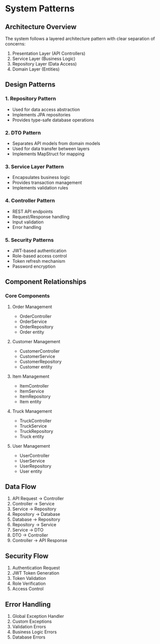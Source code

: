 # System Patterns

## Architecture Overview
The system follows a layered architecture pattern with clear separation of concerns:

1. Presentation Layer (API Controllers)
2. Service Layer (Business Logic)
3. Repository Layer (Data Access)
4. Domain Layer (Entities)

## Design Patterns

### 1. Repository Pattern
- Used for data access abstraction
- Implements JPA repositories
- Provides type-safe database operations

### 2. DTO Pattern
- Separates API models from domain models
- Used for data transfer between layers
- Implements MapStruct for mapping

### 3. Service Layer Pattern
- Encapsulates business logic
- Provides transaction management
- Implements validation rules

### 4. Controller Pattern
- REST API endpoints
- Request/Response handling
- Input validation
- Error handling

### 5. Security Patterns
- JWT-based authentication
- Role-based access control
- Token refresh mechanism
- Password encryption

## Component Relationships

### Core Components
1. Order Management
   - OrderController
   - OrderService
   - OrderRepository
   - Order entity

2. Customer Management
   - CustomerController
   - CustomerService
   - CustomerRepository
   - Customer entity

3. Item Management
   - ItemController
   - ItemService
   - ItemRepository
   - Item entity

4. Truck Management
   - TruckController
   - TruckService
   - TruckRepository
   - Truck entity

5. User Management
   - UserController
   - UserService
   - UserRepository
   - User entity

## Data Flow
1. API Request → Controller
2. Controller → Service
3. Service → Repository
4. Repository → Database
5. Database → Repository
6. Repository → Service
7. Service → DTO
8. DTO → Controller
9. Controller → API Response

## Security Flow
1. Authentication Request
2. JWT Token Generation
3. Token Validation
4. Role Verification
5. Access Control

## Error Handling
1. Global Exception Handler
2. Custom Exceptions
3. Validation Errors
4. Business Logic Errors
5. Database Errors 